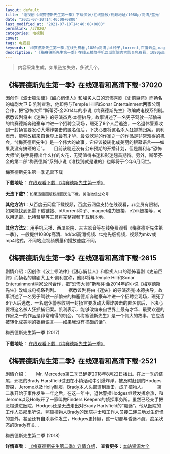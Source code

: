 ```yaml
---
layout: default
title: '电视剧《梅赛德斯先生第一季》下载资源/在线播放/视频地址/1080p/高清/蓝光'
date: "2021-07-10T14:40:08+0800"
last_modified_at: "2021-07-10T14:40:08+0800"
permalink: /37020/
categories: 电视剧
cover:
tags: 电视剧
keywords: '梅赛德斯先生第一季,在线免费看,1080p高清,bt种子,torrent,百度云盘,magnet,磁力链,迅雷下载资源'
description: '《梅赛德斯先生第一季》在线云播放手机西瓜影院吉吉影音免费看，1080p高清bd/hd未删减完整版和tc抢先枪版，mkv/mp4格式，附带bt/torrent种子、magnet/磁力链、百度云盘、网盘资源迅雷下载链接'
---
```


>内容采集生成，如果链接失效，多试几个。


## 《梅赛德斯先生第一季》在线观看和高清下载-37020

因创作《波士顿法律》《甜心俏佳人》和脍炙人口的恐怖喜剧《史前巨鳄》而扬名的编剧大卫·E·凯利宣称，他即将与Temple Hill和Sonar Entertainment两家公司合作，把“恐怖大师”斯蒂芬·金2014年的小说《梅赛德斯先生》改编成电视系列剧。　　据悉该剧将由《迷失》的导演杰克·本德执导，故事讲述了一名男子驾驶一部偷来的梅赛德斯奔驰豪车冲进一个招聘会现场，碾死了8个人后逃逸，一名退休警察收到一封扬言要发动大爆炸袭击的匿名信后，下决心要将这名杀人狂抓捕归案。凯利表示，能够改编来自世界上最有才华、最受欢迎的作家之一的作品是非常难得的机会，“《梅赛德斯先生》是一个伟大的故事，它应该被转化成美丽的银幕语言——如果我没有搞砸的话”。　　目前该剧还没有公布预期的开播计划，但是凯利与“恐怖大师”的联手将擦出什么样的火花，无疑值得书迷和影迷翘首期待。另外，斯蒂芬·金的第二部“梅赛德斯”系列小说《谁找到就是谁的》也即将于今年6月问世。


梅赛德斯先生第一季迅雷下载

**下载地址**： [在线观看下载 《梅赛德斯先生第一季》](https://www.993dy.com//vod-detail-id-27188.html) 


**无法下载?**：`如果迅雷因版权原因无法下载，关注微信公众号 `

**其他方法1**：从百度云网盘下载视频，百度云网盘支持在线观看，非会员有限制，如果能找到迅雷下载链接、bt/torrent种子、magnet磁力链接、e2dk链接等，可以用迅雷、比特彗星等工具将完整视频下载到本地。

**其他方法2**：用手机云播、西瓜影院、吉吉影音等在线免费观看《梅赛德斯先生第一季》，一般提供1080p高清、hd/bd高清视频、tc抢先版视频，视频为mkv或mp4格式，不同站点视频质量和播放速度不同。


## 《梅赛德斯先生第一季》在线观看和高清下载-2615

剧情介绍：因创作《波士顿法律》《甜心俏佳人》和脍炙人口的恐怖喜剧《史前巨鳄》而扬名的编剧大卫·E·凯利宣称，他即将与Temple Hill和Sonar Entertainment两家公司合作，把“恐怖大师”斯蒂芬·金2014年的小说《梅塞德斯先生》改编成电视系列剧。 　　据悉该剧将由《迷失》的导演杰克·本德执导，故事讲述了一名男子驾驶一部偷来的梅塞德斯奔驰豪车冲进一个招聘会现场，碾死了8个人后逃逸，一名退休警察收到一封扬言要发动大爆炸袭击的匿名信后，下决心要将这名杀人狂抓捕归案。凯利表示，能够改编来自世界上最有才华、最受欢迎的作家之一的作品是非常难得的机会，“《梅塞德斯先生》是一个伟大的故事，它应该被转化成美丽的银幕语言——如果我没有搞砸的话”。


梅赛德斯先生第一季 (2017)

**下载地址**： [在线观看下载 《梅赛德斯先生第一季》](https://www.btbtdy.me/btdy/dy13598.html) 


## 《梅赛德斯先生第二季》在线观看和高清下载-2521

剧情介绍：　　Mr. Mercedes第二季已确定2018年8月22日播出。在上一季的结尾，邪恶的Brady Harstfield试图在小镇活动中引爆炸弹，被及时赶到的Hodges警探，Jerome以及Holly制服，Brady本人头部遭到重击，成了植物人。  　　第二季开始于事件发生一年之后，在这一年中，退休警探Hodges继续发挥余热，和Jerome以及Holly开了一家叫做Finders Keepers的侦探事务所。虽然已经亲手把恶棍送进医院，Hodges还是无法走出对Brady Hartsfield的“痴迷”。他从医院的工作人员那里听说，照顾植物人Brady的医院护士和工作人员接二连三地发生奇怪的意外，甚至还有自杀事件发生，Hodges更怀疑，这一切都与昏迷不醒、痴呆状态的Brady有关...


梅赛德斯先生第二季 (2018)

**详情查看**： [《梅赛德斯先生第二季》详情介绍](/movie/2521/)， **查看更多**：[本站资源大全](/movie/t/all/)

